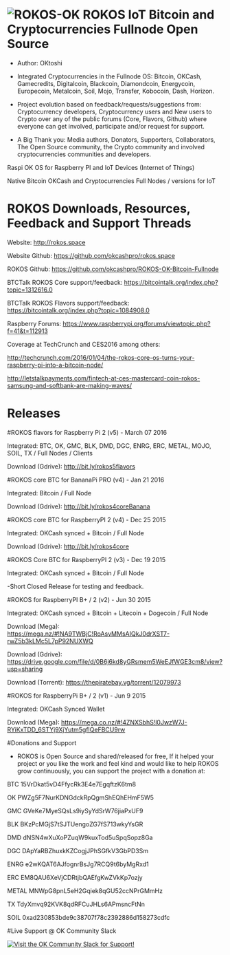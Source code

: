 ![ROKOS-OK](http://i.imgur.com/WHN1JGF.png)
ROKOS IoT Bitcoin and Cryptocurrencies Fullnode Open Source
=========================== 
* Author: OKtoshi

* Integrated Cryptocurrencies in the Fullnode OS: Bitcoin, OKCash, Gamecredits, Digitalcoin, Blackcoin, Diamondcoin, Energycoin, Europecoin, Metalcoin, Soil, Mojo, Transfer, Kobocoin, Dash, Horizon.

* Project evolution based on feedback/requests/suggestions from: Cryptocurrency developers, Cryptocurrency users and New users to Crypto over any of the public forums (Core, Flavors, Github) where everyone can get involved, participate and/or request for support.

* A Big Thank you: Media authors, Donators, Supporters, Collaborators, The Open Source community, the Crypto community and involved cryptocurrencies communities and developers.

Raspi OK OS for Raspberry PI and IoT Devices (Internet of Things)

Native Bitcoin OKCash and Cryptocurrencies Full Nodes / versions for IoT

ROKOS Downloads, Resources, Feedback and Support Threads 
===========================

Website: http://rokos.space

Website Github: https://github.com/okcashpro/rokos.space

ROKOS Github: https://github.com/okcashpro/ROKOS-OK-Bitcoin-Fullnode

BTCTalk ROKOS Core support/feedback: https://bitcointalk.org/index.php?topic=1312616.0

BTCTalk ROKOS Flavors support/feedback: https://bitcointalk.org/index.php?topic=1084908.0

Raspberry Forums: https://www.raspberrypi.org/forums/viewtopic.php?f=41&t=112913

Coverage at TechCrunch and CES2016 among others: 

http://techcrunch.com/2016/01/04/the-rokos-core-os-turns-your-raspberry-pi-into-a-bitcoin-node/

http://letstalkpayments.com/fintech-at-ces-mastercard-coin-rokos-samsung-and-softbank-are-making-waves/


Releases
===========================

#ROKOS flavors for Raspberry Pi 2 (v5) - March 07 2016

Integrated: BTC, OK, GMC, BLK, DMD, DGC, ENRG, ERC, METAL, MOJO, SOIL, TX / Full Nodes / Clients

Download (Gdrive): 
http://bit.ly/rokos5flavors

#ROKOS core BTC for BananaPi PRO (v4) - Jan 21 2016

Integrated: Bitcoin / Full Node

Download (Gdrive): 
http://bit.ly/rokos4coreBanana

#ROKOS core BTC for RaspberryPI 2 (v4) - Dec 25 2015

Integrated: OKCash synced + Bitcoin / Full Node

Download (Gdrive): 
http://bit.ly/rokos4core

#ROKOS Core BTC for RaspberryPI 2 (v3) - Dec 19 2015

Integrated: OKCash synced + Bitcoin / Full Node

-Short Closed Release for testing and feedback.


#ROKOS for RaspberryPI B+ / 2  (v2) - Jun 30 2015

Integrated: OKCash synced + Bitcoin + Litecoin + Dogecoin / Full Node

Download (Mega): 
https://mega.nz/#!NA9TWBjC!RoAsvMMsAIQkJ0drXST7-rwZ5b3kLMc5L7pP92NUXWQ

Download (Gdrive): 
https://drive.google.com/file/d/0B6j6kd8yGRsmem5WeEJfWGE3cm8/view?usp=sharing

Download (Torrent): 
https://thepiratebay.vg/torrent/12079973


#ROKOS for RaspberryPi B+ / 2 (v1) - Jun 9 2015 

Integrated: OKCash Synced Wallet

Download (Mega):
https://mega.co.nz/#!4ZNXSbhS!l0JwzW7J-RYiKxTDD_6STYj9XjYutm5gflQeFBCU9rw


#Donations and Support

* ROKOS is Open Source and shared/released for free, If it helped your project or you like the work and feel kind and would like to help ROKOS grow continuously, you can support the project with a donation at:

BTC  15VrDkat5vD4FfycRk3E4e7EgqftzK6tm8

OK  PWZg5F7NurKDNGdckRpQgmShEQhEHmF5W5

GMC  GVeKe7MyeSQsLs9iySyYdSrW76jiaPxUF9

BLK  BKzPcMGjS7tSJTUengoZG7fS713wkyYsGR

DMD  dNSN4wXuXoPZuqW9kuxTod5uSpqSopz8Ga

DGC  DApYaRBZhuxkKZCogjJPhSGfkV3GbPD3Sm

ENRG  e2wKQAT6AJfognrBsJg7RCQ9t6byMgRxd1

ERC  EM8QAU6XeVjCDRtjbQAEfgKwZVkKp7ozjy

METAL  MNWpG8pnL5eH2Gqiek8qGU52ccNPrGMmHz

TX  TdyXmvq92KVK8qdRFCuJHLs6APmsncFtNn

SOIL  0xad230853bde9c38707f78c2392886d158273cdfc

#Live Support @ OK Community Slack

[![Visit the OK Community Slack for Support!](https://kiwiirc.com/buttons/irc.freenode.net/ok-rokos-support.png)](https://okcash.herokuapp.com/)
